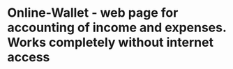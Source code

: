 # Online-Wallet - web page for accounting of income and expenses. Works completely without internet access
